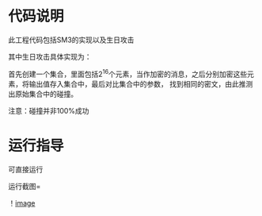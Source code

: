 代码说明
=

此工程代码包括SM3的实现以及生日攻击

其中生日攻击具体实现为：

首先创建一个集合，里面包括$2^{16}$个元素，当作加密的消息，之后分别加密这些元素，将输出值存入集合中，最后对比集合中的参数，
找到相同的密文，由此推测出原始集合中的碰撞。

注意：碰撞并非100%成功

运行指导
=

可直接运行

运行截图=

！[image]()

